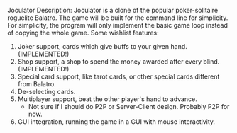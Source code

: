 Joculator Description:
Joculator is a clone of the popular poker-solitaire roguelite Balatro. The game will be built for the command line for simplicity. 
For simplicity, the program will only implement the basic game loop instead of copying the whole game.
Some wishlist features:
1. Joker support, cards which give buffs to your given hand. (IMPLEMENTED!)
2. Shop support, a shop to spend the money awarded after every blind. (IMPLEMENTED!)
3. Special card support, like tarot cards, or other special cards different from Balatro.
4. De-selecting cards.
5. Multiplayer support, beat the other player's hand to advance.
   - Not sure if I should do P2P or Server-Client design. Probably P2P for now.
6. GUI integration, running the game in a GUI with mouse interactivity.
